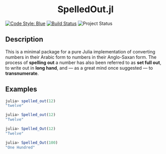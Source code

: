 <h1 align="center">
    SpelledOut.jl
</h1>

[![Code Style: Blue][code-style-img]][code-style-url] [![Build Status](https://travis-ci.com/jakewilliami/SpelledOut.jl.svg?branch=master)](https://travis-ci.com/jakewilliami/SpelledOut.jl) ![Project Status](https://img.shields.io/badge/status-maturing-green)


## Description
This is a minimal package for a pure Julia implementation of converting numbers in their Arabic form to numbers in their Anglo-Saxan form.  The process of **spelling out** a number has also been referred to as **set full out**, to write out in **long hand**, and &mdash; as a great mind once suggested &mdash; to **transnumerate**.

## Examples

```julia
julia> spelled_out(12)
"twelve"

julia> Spelled_out(12)
"Twelve"

julia> Spelled_Out(12)
"Twelve"

julia> Spelled_Out(100)
"One Hundred"
```

[code-style-img]: https://img.shields.io/badge/code%20style-blue-4495d1.svg
[code-style-url]: https://github.com/invenia/BlueStyle